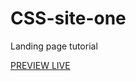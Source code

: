 # CSS-site-one
Landing page tutorial

<a href="https://maele.github.io/CSS-site-one/">PREVIEW LIVE</a>
